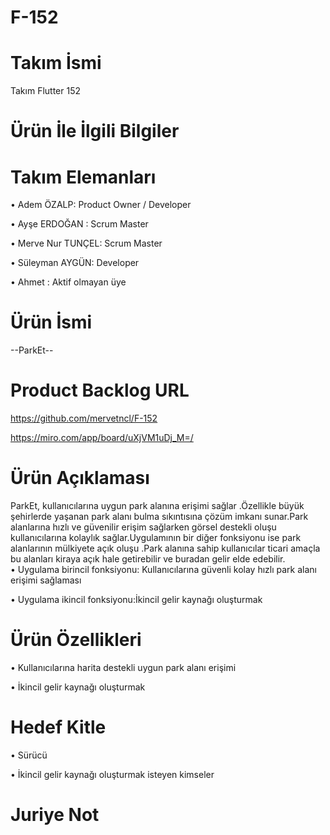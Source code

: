 # F-152
# Takım İsmi

Takım Flutter 152

# Ürün İle İlgili Bilgiler

# Takım Elemanları
•	Adem ÖZALP: Product Owner / Developer

•	Ayşe ERDOĞAN :  Scrum Master

•	Merve Nur TUNÇEL: Scrum Master

•	Süleyman AYGÜN: Developer

•	Ahmet : Aktif olmayan üye 

# Ürün İsmi

--ParkEt--
# Product Backlog URL
https://github.com/mervetncl/F-152 



https://miro.com/app/board/uXjVM1uDj_M=/

# Ürün Açıklaması

ParkEt, kullanıcılarına uygun park alanına erişimi sağlar .Özellikle büyük şehirlerde yaşanan park alanı bulma sıkıntısına çözüm imkanı sunar.Park alanlarına hızlı ve güvenilir erişim sağlarken görsel destekli oluşu kullanıcılarına kolaylık sağlar.Uygulamının bir diğer fonksiyonu ise park alanlarının mülkiyete açık oluşu .Park alanına sahip kullanıcılar ticari amaçla bu alanları kiraya açık hale getirebilir ve buradan gelir elde edebilir.   
•	Uygulama birincil fonksiyonu: Kullanıcılarına güvenli kolay hızlı park alanı erişimi sağlaması

•	Uygulama ikincil fonksiyonu:İkincil gelir kaynağı oluşturmak




# Ürün Özellikleri
•	Kullanıcılarına harita destekli uygun park alanı erişimi

•	İkincil gelir kaynağı oluşturmak

# Hedef Kitle
•	Sürücü

• İkincil gelir kaynağı oluşturmak isteyen kimseler

# Juriye Not



